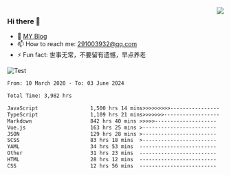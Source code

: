 <img align='right' src='https://github-readme-stats.vercel.app/api?username=niaogege&show_icons=true&theme=radical'/>

### Hi there 👋

- 🌱 [MY Blog](https://bythewayer.com/)
- 📫 How to reach me: 291003932@qq.com
- ⚡ Fun fact:  世事无常，不要留有遗憾，早点养老

![Test](https://github-readme-stats.vercel.app/api/top-langs/?username=niaogege&layout=compact)

<!--START_SECTION:waka-->

```txt
From: 10 March 2020 - To: 03 June 2024

Total Time: 3,982 hrs

JavaScript                 1,500 hrs 14 mins>>>>>>>>>----------------   37.68 %
TypeScript                 1,109 hrs 21 mins>>>>>>>------------------   27.86 %
Markdown                   842 hrs 40 mins >>>>>--------------------   21.16 %
Vue.js                     163 hrs 25 mins >------------------------   04.10 %
JSON                       129 hrs 28 mins >------------------------   03.25 %
SCSS                       83 hrs 18 mins  >------------------------   02.09 %
YAML                       34 hrs 53 mins  -------------------------   00.88 %
Other                      31 hrs 23 mins  -------------------------   00.79 %
HTML                       28 hrs 12 mins  -------------------------   00.71 %
CSS                        12 hrs 56 mins  -------------------------   00.32 %
```

<!--END_SECTION:waka-->
